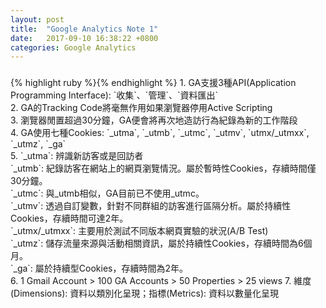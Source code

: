 ```yaml
---
layout: post
title:  "Google Analytics Note 1"
date:   2017-09-10 16:38:22 +0800
categories: Google Analytics
---
```

<h3></h3>
{% highlight ruby %}{% endhighlight %}
1. GA支援3種API(Application Programming Interface): `收集`、`管理`、`資料匯出`<br>
2. GA的Tracking Code將毫無作用如果瀏覽器停用Active Scripting<br>
3. 瀏覽器閒置超過30分鐘，GA便會將再次地造訪行為紀錄為新的工作階段<br>
4. GA使用七種Cookies: `_utma`, `_utmb`, `_utmc`, `_utmv`, `utmx/_utmxx`, `_utmz`, `_ga`<br>
5. `_utma`: 辨識新訪客或是回訪者<br>
   `_utmb`: 紀錄訪客在網站上的網頁瀏覽情況。屬於暫時性Cookies，存續時間僅30分鐘。<br>
   `_utmc`: 與_utmb相似，GA目前已不使用_utmc。<br>
   `_utmv`: 透過自訂變數，針對不同群組的訪客進行區隔分析。屬於持續性Cookies，存續時間可達2年。<br>
   `_utmx/_utmxx`: 主要用於測試不同版本網頁實驗的狀況(A/B Test)<br>
   `_utmz`: 儲存流量來源與活動相關資訊，屬於持續性Cookies，存續時間為6個月。<br>
   `_ga`: 屬於持續型Cookies，存續時間為2年。<br>
6. 1 Gmail Account > 100 GA Accounts > 50 Properties > 25 views
7. 維度(Dimensions): 資料以類別化呈現；指標(Metrics): 資料以數量化呈現


